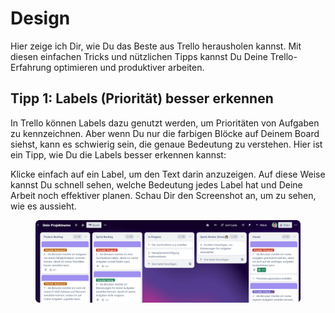 # Design

Hier zeige ich Dir, wie Du das Beste aus Trello herausholen kannst. Mit diesen einfachen Tricks und nützlichen Tipps kannst Du Deine Trello-Erfahrung optimieren und produktiver arbeiten.

## Tipp 1:  Labels (Priorität) besser erkennen

In Trello können Labels dazu genutzt werden, um Prioritäten von Aufgaben zu kennzeichnen. Aber wenn Du nur die farbigen Blöcke auf Deinem Board siehst, kann es schwierig sein, die genaue Bedeutung zu verstehen. Hier ist ein Tipp, wie Du die Labels besser erkennen kannst:

Klicke einfach auf ein Label, um den Text darin anzuzeigen. Auf diese Weise kannst Du schnell sehen, welche Bedeutung jedes Label hat und Deine Arbeit noch effektiver planen. Schau Dir den Screenshot an, um zu sehen, wie es aussieht.

<figure><img src="../.gitbook/assets/mastermind-10.png" alt=""><figcaption></figcaption></figure>
